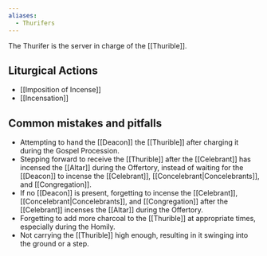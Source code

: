 ```yaml
---
aliases:
  - Thurifers
---
```


The Thurifer is the server in charge of the [[Thurible]].

## Liturgical Actions
- [[Imposition of Incense]]
- [[Incensation]]

## Common mistakes and pitfalls
- Attempting to hand the [[Deacon]] the [[Thurible]] after charging it during the Gospel Procession.
- Stepping forward to receive the [[Thurible]] after the [[Celebrant]] has incensed the [[Altar]] during the Offertory, instead of waiting for the [[Deacon]] to incense the [[Celebrant]], [[Concelebrant|Concelebrants]], and [[Congregation]].
- If no [[Deacon]] is present, forgetting to incense the [[Celebrant]], [[Concelebrant|Concelebrants]], and [[Congregation]] after the [[Celebrant]] incenses the [[Altar]] during the Offertory.
- Forgetting to add more charcoal to the [[Thurible]] at appropriate times, especially during the Homily.
- Not carrying the [[Thurible]] high enough, resulting in it swinging into the ground or a step.